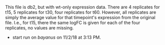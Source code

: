 This file is db2, but with wt-only expression data.  There are 4 replicates for t15, 5 replicates for t30, four replicates for t60.  However, all replicates are simply the average value for that timepoint's expression from the original file.  I.e., for t15, there the same logFC is given for each of the four replicates, no values are missing.
* start run on _bayanus_ on 11/2/18 at 3:13 PM.
